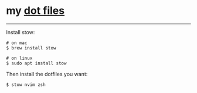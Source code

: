 # my [dot files](https://wiki.archlinux.org/index.php/Dotfiles)
------------------------------

Install stow:

```console
# on mac
$ brew install stow

# on linux
$ sudo apt install stow
```

Then install the dotfiles you want:

```console
$ stow nvim zsh
```
